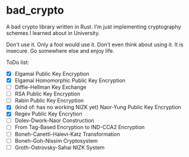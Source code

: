# bad_crypto
A bad crypto library written in Rust. I'm just implementing cryptography schemes I learned about in University.

Don't use it. Only a fool would use it. Don't even think about using it. It is insecure. Go somewhere else and enjoy life.

ToDo list:

* [x] Elgamal Public Key Encryption
* [x] Elgamal Homomorphic Public Key Encryption
* [ ] Diffie-Hellman Key Exchange
* [ ] RSA Public Key Encryption
* [ ] Rabin Public Key Encryption
* [x] (kind of: has no working NIZK yet) Naor-Yung Public Key Encryption
* [x] Regev Public Key Encrytion
* [ ] Dolev-Dwork-Naor Construction
* [ ] From Tag-Based Encryption to IND-CCA2 Encryption
* [ ] Boneh-Canetti-Halevi-Katz Transformation
* [ ] Boneh-Goh-Nissim Cryptosystem
* [ ] Groth-Ostrovsky-Sahai NIZK System
